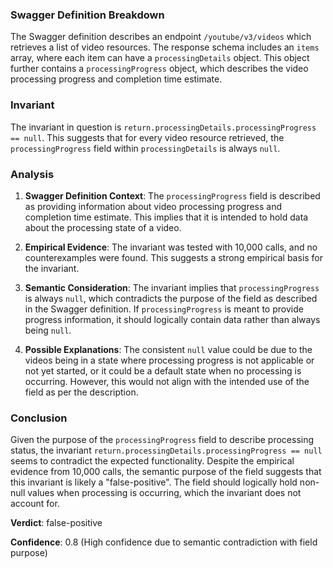 ### Swagger Definition Breakdown

The Swagger definition describes an endpoint `/youtube/v3/videos` which retrieves a list of video resources. The response schema includes an `items` array, where each item can have a `processingDetails` object. This object further contains a `processingProgress` object, which describes the video processing progress and completion time estimate.

### Invariant

The invariant in question is `return.processingDetails.processingProgress == null`. This suggests that for every video resource retrieved, the `processingProgress` field within `processingDetails` is always `null`.

### Analysis

1. **Swagger Definition Context**: The `processingProgress` field is described as providing information about video processing progress and completion time estimate. This implies that it is intended to hold data about the processing state of a video.

2. **Empirical Evidence**: The invariant was tested with 10,000 calls, and no counterexamples were found. This suggests a strong empirical basis for the invariant.

3. **Semantic Consideration**: The invariant implies that `processingProgress` is always `null`, which contradicts the purpose of the field as described in the Swagger definition. If `processingProgress` is meant to provide progress information, it should logically contain data rather than always being `null`.

4. **Possible Explanations**: The consistent `null` value could be due to the videos being in a state where processing progress is not applicable or not yet started, or it could be a default state when no processing is occurring. However, this would not align with the intended use of the field as per the description.

### Conclusion

Given the purpose of the `processingProgress` field to describe processing status, the invariant `return.processingDetails.processingProgress == null` seems to contradict the expected functionality. Despite the empirical evidence from 10,000 calls, the semantic purpose of the field suggests that this invariant is likely a "false-positive". The field should logically hold non-null values when processing is occurring, which the invariant does not account for.

**Verdict**: false-positive

**Confidence**: 0.8 (High confidence due to semantic contradiction with field purpose)
